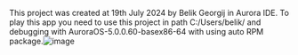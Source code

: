 This project was created at 19th July 2024 by Belik Georgij in Aurora IDE. To play this app you need to use this project in path C:/Users/belik/ and debugging with AuroraOS-5.0.0.60-basex86-64 with using auto RPM package.![image](https://github.com/user-attachments/assets/1194fae9-bf57-447a-a21f-4011308d7be4)
